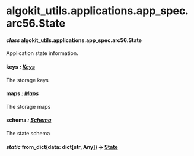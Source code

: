 # algokit_utils.applications.app_spec.arc56.State

#### *class* algokit_utils.applications.app_spec.arc56.State

Application state information.

#### keys *: [Keys](Keys.md#algokit_utils.applications.app_spec.arc56.Keys)*

The storage keys

#### maps *: [Maps](Maps.md#algokit_utils.applications.app_spec.arc56.Maps)*

The storage maps

#### schema *: [Schema](Schema.md#algokit_utils.applications.app_spec.arc56.Schema)*

The state schema

#### *static* from_dict(data: dict[str, Any]) → [State](#algokit_utils.applications.app_spec.arc56.State)
